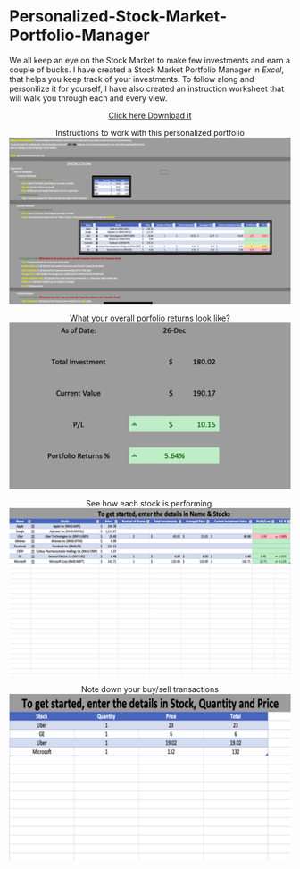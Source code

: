 # Personalized-Stock-Market-Portfolio-Manager



We all keep an eye on the Stock Market to make few investments and earn a couple of bucks. I have created a Stock Market Portfolio Manager in *Excel*, that helps you keep track of your investments. To follow along and personilize it for yourself, I have also created an instruction worksheet that will walk you through each and every view.
<p>
<center><a href = "https://drive.google.com/file/d/15sPszRf78fZ77LcAZnuXorq2SKkgYLzq/view" target="_blank">Click here Download it</a></center>
</p>


<p align="center">
Instructions to work with this personalized portfolio
<img src="https://github.com/hhlamba/Personalized-Stock-Market-Portfolio-Manager/blob/main/Screenshots/Instructions.png">
</p>

<p align="center">
What your overall porfolio returns look like?
<img src="https://github.com/hhlamba/Personalized-Stock-Market-Portfolio-Manager/blob/main/Screenshots/Overall%20Portfolio%20Gain:Loss.png">
</p>

<p align="center">
See how each stock is performing.
<img src="https://github.com/hhlamba/Personalized-Stock-Market-Portfolio-Manager/blob/main/Screenshots/Stock%20Level%20Details.png">
</p>

<p align="center">
Note down your buy/sell transactions
<img src="https://github.com/hhlamba/Personalized-Stock-Market-Portfolio-Manager/blob/main/Screenshots/Transaction%20History.png">
</p>
